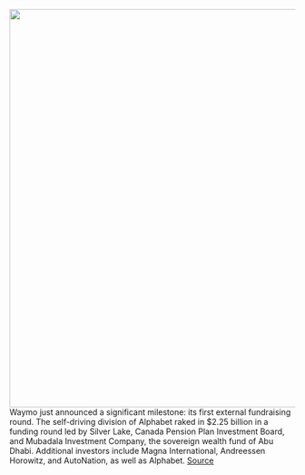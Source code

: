 <img src='https://cdn.vox-cdn.com/thumbor/ysesibpKQ-NJTka0QVgTNKuOiyk=/0x0:2040x1360/1200x800/filters:focal(857x517:1183x843)/cdn.vox-cdn.com/uploads/chorus_image/image/66419541/vpavic_191202_3827_0058.0.jpg' width='700px' /><br/>
Waymo just announced a significant milestone: its first external fundraising round. The self-driving division of Alphabet raked in $2.25 billion in a funding round led by Silver Lake, Canada Pension Plan Investment Board, and Mubadala Investment Company, the sovereign wealth fund of Abu Dhabi. Additional investors include Magna International, Andreessen Horowitz, and AutoNation, as well as Alphabet.
<a href='https://www.theverge.com/2020/3/2/21162061/waymo-outside-investment-amount-autonation-magna-silver-lake'> Source <a/>
